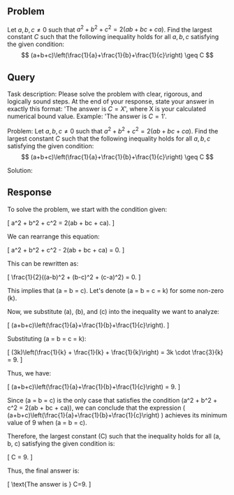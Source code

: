 ## Problem

Let $a, b, c \neq 0$ such that $a^2+b^2+c^2=2(ab+bc+ca)$. Find the largest constant $C$ such that the following inequality holds for all $a, b, c$ satisfying the given condition:
$$
(a+b+c)\left(\frac{1}{a}+\frac{1}{b}+\frac{1}{c}\right) \geq C
$$

## Query

Task description: Please solve the problem with clear, rigorous, and logically sound steps. At the end of your response, state your answer in exactly this format: 'The answer is $C=X$', where X is your calculated numerical bound value. Example: 'The answer is $C=1$'.

Problem: Let $a, b, c \neq 0$ such that $a^2+b^2+c^2=2(ab+bc+ca)$. Find the largest constant $C$ such that the following inequality holds for all $a, b, c$ satisfying the given condition:
$$
(a+b+c)\left(\frac{1}{a}+\frac{1}{b}+\frac{1}{c}\right) \geq C
$$

Solution:

## Response

To solve the problem, we start with the condition given:

\[
a^2 + b^2 + c^2 = 2(ab + bc + ca).
\]

We can rearrange this equation:

\[
a^2 + b^2 + c^2 - 2(ab + bc + ca) = 0.
\]

This can be rewritten as:

\[
\frac{1}{2}((a-b)^2 + (b-c)^2 + (c-a)^2) = 0.
\]

This implies that \(a = b = c\). Let's denote \(a = b = c = k\) for some non-zero \(k\). 

Now, we substitute \(a\), \(b\), and \(c\) into the inequality we want to analyze:

\[
(a+b+c)\left(\frac{1}{a}+\frac{1}{b}+\frac{1}{c}\right).
\]

Substituting \(a = b = c = k\):

\[
(3k)\left(\frac{1}{k} + \frac{1}{k} + \frac{1}{k}\right) = 3k \cdot \frac{3}{k} = 9.
\]

Thus, we have:

\[
(a+b+c)\left(\frac{1}{a}+\frac{1}{b}+\frac{1}{c}\right) = 9.
\]

Since \(a = b = c\) is the only case that satisfies the condition \(a^2 + b^2 + c^2 = 2(ab + bc + ca)\), we can conclude that the expression \( (a+b+c)\left(\frac{1}{a}+\frac{1}{b}+\frac{1}{c}\right) \) achieves its minimum value of 9 when \(a = b = c\).

Therefore, the largest constant \(C\) such that the inequality holds for all \(a, b, c\) satisfying the given condition is:

\[
C = 9.
\]

Thus, the final answer is:

\[
\text{The answer is } C=9.
\]